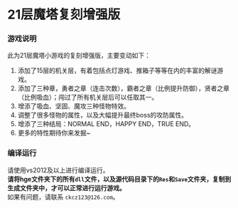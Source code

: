 21层魔塔复刻增强版 
================

### 游戏说明
  此为21层魔塔小游戏的复刻增强版，主要变动如下：

  1. 添加了15层的机关层，有着包括点灯游戏、推箱子等等在内的丰富的解谜游戏。
  2. 添加了三种章，勇者之章（连击次数），霸者之章（比例提升防御），贤者之章（比例吸血）；闯过了所有机关层后可以任取其一。
  3. 增添了吸血、坚固、魔攻三种怪物特效。
  4. 调整了很多怪物的属性，以及大幅提升最终boss的攻防属性。
  5. 增添了三种结局：NORMAL END，HAPPY END，TRUE END。
  6. 更多的特性期待你来发掘~


### 编译运行

  请使用vs2012及以上进行编译运行。  
  **请将hge文件夹下的所有`dll`文件，以及源代码目录下的`Res`和`Save`文件夹，复制到生成文件夹中，才可以正常进行运行游戏。**   
  如果有问题，请联系 `ckcz123@126.com`。  